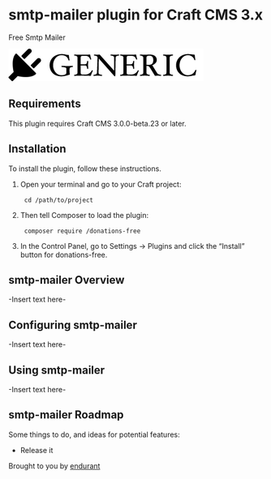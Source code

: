 # smtp-mailer plugin for Craft CMS 3.x

Free Smtp Mailer

![Screenshot](resources/img/plugin-logo.png)

## Requirements

This plugin requires Craft CMS 3.0.0-beta.23 or later.

## Installation

To install the plugin, follow these instructions.

1. Open your terminal and go to your Craft project:

        cd /path/to/project

2. Then tell Composer to load the plugin:

        composer require /donations-free

3. In the Control Panel, go to Settings → Plugins and click the “Install” button for donations-free.

## smtp-mailer Overview

-Insert text here-

## Configuring smtp-mailer

-Insert text here-

## Using smtp-mailer

-Insert text here-

## smtp-mailer Roadmap

Some things to do, and ideas for potential features:

* Release it

Brought to you by [endurant](https://endurant.org)
